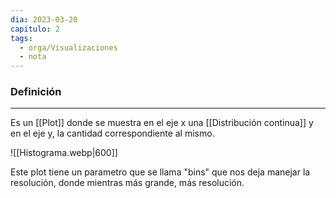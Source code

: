 ```yaml
---
dia: 2023-03-20
capitulo: 2
tags:
  - orga/Visualizaciones
  - nota
---
```

### Definición
---
Es un [[Plot]] donde se muestra en el eje x una [[Distribución continua]] y en el eje y, la cantidad correspondiente al mismo.


![[Histograma.webp|600]]

Este plot tiene un parametro que se llama "bins" que nos deja manejar la resolución, donde mientras más grande, más resolución.